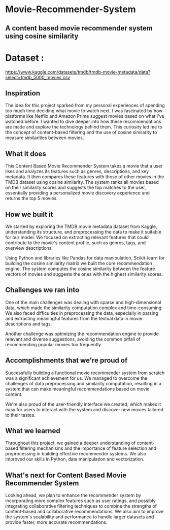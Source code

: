 # Movie-Recommender-System 
## A content based movie recommender system using cosine similarity

# Dataset : 
https://www.kaggle.com/datasets/tmdb/tmdb-movie-metadata/data?select=tmdb_5000_movies.csv

## Inspiration
The idea for this project sparked from my personal experiences of spending too much time deciding what movie to watch next. I was fascinated by how platforms like Netflix and Amazon Prime suggest movies based on what I've watched before. I wanted to dive deeper into how these recommendations are made and explore the technology behind them. This curiosity led me to the concept of content-based filtering and the use of cosine similarity to measure similarities between movies.

## What it does
This Content Based Movie Recommender System takes a movie that a user likes and analyzes its features such as genres, descriptions, and key metadata. It then compares these features with those of other movies in the TMDB dataset using cosine similarity. The system ranks all movies based on their similarity scores and suggests the top matches to the user, essentially providing a personalized movie discovery experience and returns the top 5 movies. 

## How we built it
We started by exploring the TMDB movie metadata dataset from Kaggle, understanding its structure, and preprocessing the data to make it suitable for our model. We focused on extracting relevant features that could contribute to the movie's content profile, such as genres, tags, and overview descriptions.

Using Python and libraries like Pandas for data manipulation, Scikit-learn for building the cosine similarity matrix we built the core recommendation engine. The system computes the cosine similarity between the feature vectors of movies and suggests the ones with the highest similarity scores.

## Challenges we ran into
One of the main challenges was dealing with sparse and high-dimensional data, which made the similarity computation complex and time-consuming. We also faced difficulties in preprocessing the data, especially in parsing and extracting meaningful features from the textual data in movie descriptions and tags.

Another challenge was optimizing the recommendation engine to provide relevant and diverse suggestions, avoiding the common pitfall of recommending popular movies too frequently.

## Accomplishments that we're proud of
Successfully building a functional movie recommender system from scratch was a significant achievement for us. We managed to overcome the challenges of data preprocessing and similarity computation, resulting in a system that can make meaningful recommendations based on movie content.

We're also proud of the user-friendly interface we created, which makes it easy for users to interact with the system and discover new movies tailored to their tastes.

## What we learned
Throughout this project, we gained a deeper understanding of content-based filtering mechanisms and the importance of feature selection and preprocessing in building effective recommender systems. We also improved our skills in Python, data manipulation and vectorization.

## What's next for Content Based Movie Recommender System
Looking ahead, we plan to enhance the recommender system by incorporating more complex features such as user ratings, and possibly integrating collaborative filtering techniques to combine the strengths of content-based and collaborative recommendations. We also aim to improve the system's scalability and performance to handle larger datasets and provide faster, more accurate recommendations.


